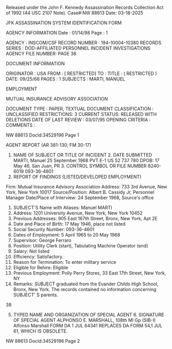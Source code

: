 Released under the John F. Kennedy
Assassination Records Collection Act of
1992 (44 USC 2107 Note). Case#:NW
88613 Date: 03-18-2025

JFK ASSASSINATION SYSTEM
IDENTIFICATION FORM

AGENCY INFORMATION
Date : 01/14/98
Page : 1

AGENCY : INSCOM/CSF
RECORD NUMBER : 194-10004-10380
RECORDS SERIES : DOD-AFFILIATED PERSONNEL INCIDENT INVESTIGATIONS
AGENCY FILE NUMBER: PAGE 38

DOCUMENT INFORMATION

ORIGINATOR : USA
FROM : [ RESTRICTED]
TO :
TITLE : ( RESTRICTED )
DATE: 09/25/68
PAGES : 1
SUBJECTS : MARTI, MANUEL

EMPLOYMENT

MUTUAL INSURANCE ADVISORY ASSOCIATION

DOCUMENT TYPE : PAPER, TEXTUAL DOCUMENT
CLASSIFICATION : UNCLASSIFIED
RESTRICTIONS: 3
CURRENT STATUS: RELEASED WITH DELETIONS
DATE OF LAST REVIEW : 03/07/95
OPENING CRITERIA :
COMMENTS :

NW 88613 Docld:34529196 Page 1

AGENT REPORT
(AR 381-130; FM 30-17)
1. NAME OF SUBJECT OR TITLE OF INCIDENT 2. DATE SUBMITTED
MARTI, Manuel 25 September 1968
PVT E-1 US 52 737 780
DPOB: 17 May 46, San Juan, PR 3. CONTROL SYMBOL OR FILE NUMBER
8240-6019
093-36-4601
4. REPORT OF FINDINGS (LISTED/DEVELOPED EMPLOYMENT)

Firm: Mutual Insurance Advisory Association
Address: 733 3rd Avenue, New York, New York 10017
Source/Position: Albert B. Cassidy Jr, Personnel Manager
Date/Place of Interview: 24 September 1968, Source's office

1. SUBJECT'S Name with Aliases: Manuel MARTI
2. Address: 1201 University Avenue, New York, New York 10452
3. Previous Addresses: 905 East 167th Street, Bronx, New York, Apt 2E
4. Date and Place of Birth: 17 May 1946, place not listed
5. Social Security Number: 093-36-4601
6. Dates of Employment: 5 April 1965 to 20 May 1968
7. Supervisor: George Ferraro
8. Position: Utility Clerk (start), Tabulating Machine Operator (end)
9. Salary: Not listed
10. Efficiency: Satisfactory.
11. Reason for Termination: To enter military service
12. Eligible for Rehire: Eligible
13. Previous Employment: Polly Perry Stores, 33 East 17th Street, New York, NY
14. Remarks: SUBJECT graduated from the Evander Childs High School, Bronx,
New York. The records contained no information concerning SUBJECT' S parents.

38

5. TYPED NAME AND ORGANIZATION OF SPECIAL AGENT 6. SIGNATURE OF SPECIAL AGENT
ALPHONSO E. MARSHALL, 108th MI Gp (SIB-I) Alfonso Marshall
FORM
DA 1 JUL 64341 REPLACES DA FORM 54,1 JUL 61, WHICH IS OBSOLETE.

NW 88613 Docld:34529196 Page 2
